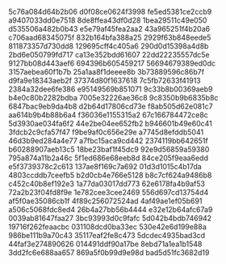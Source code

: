 5c76a084d64b2b06
d0f08ce0624f3998
fe5ed5381ce2ccb9
a9407033dd0e7518
8de8ffea43df0d28
1bea29511c49e050
d535506a482b0b43
e5e79af45fea2aa2
43a965251f4b20a6
c706aad68345075f
832b164bfa388a25
2929f63b848eede5
811873357d730dd8
129695cff4c405a6
290d0d15398a4d8b
2bd6e050799fd717
ca13e352bdd61607
22dd22235557dc5e
9127bb08d443aef6
694396b605459217
56694679389ed0dc
3157aebea60f1b7b
25a1aa8f1deeee8b
3b73889596c86b7f
d9fa9e18343aeb2f
37374d80f1637618
7c5fb72633f41913
2384a32dee6fe386
e95149569b851071
9c33b8b00369aeb9
b4e0c80b2282bdba
7005e32226ae36c8
9c8350b9b6835b8c
6847bac9eb9da4b8
d2b64d17806cd73e
f8ab505d62e081c7
aa614b9b4b88b6a4
f36036e1155315a2
67c166784472ce8c
5d3930ae034fa6f2
44e2be04ee652fb2
b946601b49e60c41
3fdcb2c9cfa57f47
f9be9af0c656e29e
a7745d8efddb5041
46d3b9ed284a4e77
a7fbc15aca9cd442
2374119bb642651f
b60288907aeb13c5
18be23baf1f45dc9
92e9d56859a59380
795a874a11b2a46c
5f1ed686e68eeb8d
84ce205f9eaa6edd
e5f3739378c2c613
137ae8f169c7a692
01d3d1015c4b17da
4803ccddb7ceefb5
b2d0cb4e766e5128
b8c7cf624a9486b8
c452c40b8ef192e3
1a77da03017dd773
62e6178fa4b9af53
72a2b23f04fd8f9e
1e782cee3cee2469
556d697cd13754d4
af5f0ae35086cb1f
4f89c256072524ad
4af49ae1ef05b691
a506c5068fdc8ed4
26b4a27bb56b4444
e32e12b64afc67a9
0039ab81647faa27
3bc93993d0c9fafc
5d042b4bdb746942
19716f262feaacbc
031108dcd0ba33ec
530e42e6d199e88a
986be111b9a70c43
35117eaf2fe8c473
5dcdec4935bad3cd
44faf3e274890626
014491ddf90a17be
8ebd71a1ea1b1548
3dd2fc6e688aa657
869a5f0b99d9e98d
bad5d51fc3682d19
